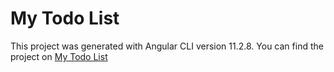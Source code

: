 # My Todo List

This project was generated with Angular CLI version 11.2.8. You can find the project on [My Todo List](https://tender-bell-80dd51.netlify.app/)
